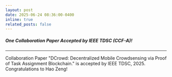 ```yaml
---
layout: post
date: 2025-06-24 08:36:00-0400
inline: true
related_posts: false
---
```

##### One Collaboration Paper Accepted by **IEEE TDSC** (CCF-A)!

---
Collaboration Paper "DCrowd: Decentralized Mobile Crowdsensing via Proof of Task Assignment Blockchain." is accepted by IEEE TDSC, 2025. Congratulations to Hao Zeng!